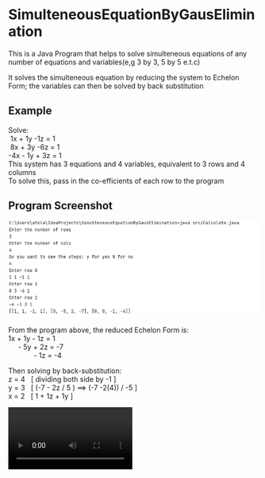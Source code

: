 # SimulteneousEquationByGausElimination
This is a Java Program that helps to solve simulteneous equations of any number of equations and variables(e,g 3 by 3, 5 by 5 e.t.c)

It solves the simulteneous equation by reducing the system to Echelon Form; the variables can then be solved by back substitution

## Example<br>
Solve:<br>
&nbsp;1x + 1y -1z = 1<br>
&nbsp;8x + 3y -6z = 1<br>
-4x - 1y + 3z = 1<br>
This system has 3 equations and 4 variables, equivalent to 3 rows and 4 columns<br>
To solve this, pass in the co-efficients of each row to the program<br>
## Program Screenshot
<img src="/SolvingSimulteneousEquation.png">

From the program above, the reduced Echelon Form is:<br>
1x + 1y - 1z =  1<br>
&nbsp;&nbsp;&nbsp;&nbsp;&nbsp;- 5y + 2z = -7<br>
&nbsp;&nbsp;&nbsp;&nbsp;&nbsp; &nbsp; &nbsp; &nbsp; &nbsp;- 1z = -4<br>
       
Then solving by back-substitution:<br>
z = 4 &nbsp;&nbsp;[ dividing both side by -1 ]<br>
y = 3 &nbsp;&nbsp;[ (-7 - 2z / 5 ) ==> (-7 -2(4)) / -5 ]<br>
x = 2 &nbsp;&nbsp;[ 1 + 1z + 1y ]<br>

<video controls width="250" src="/ux-part2.webm.mov">
Fall back</video>
